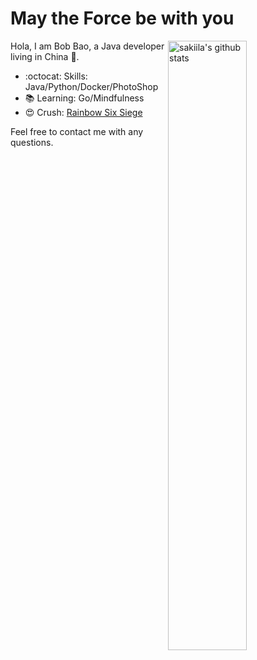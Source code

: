 # May the Force be with you 

<img align="right" alt="sakiila's github stats" width="50%" src="https://github-readme-stats.vercel.app/api?username=sakiila&show_icons=true">

Hola, I am Bob Bao, a Java developer living in China :panda_face:.

- :octocat: Skills: Java/Python/Docker/PhotoShop
- :books: Learning: Go/Mindfulness
- :heart_eyes: Crush: [Rainbow Six Siege](https://r6stats.com/zh/stats/38c6969e-2798-428a-a0cb-e0a11f3d84a9/) 

Feel free to contact me with any questions.
